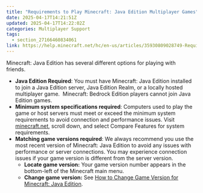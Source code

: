 ```yaml
---
title: "Requirements to Play Minecraft: Java Edition Multiplayer Games"
date: 2025-04-17T14:21:51Z
updated: 2025-04-17T14:22:02Z
categories: Multiplayer Support
tags:
  - section_27166460834061
link: https://help.minecraft.net/hc/en-us/articles/35930809028749-Requirements-to-Play-Minecraft-Java-Edition-Multiplayer-Games
---
```


Minecraft: Java Edition has several different options for playing with friends. 

- **Java Edition Required**: You must have Minecraft: Java Edition installed to join a Java Edition server, Java Edition Realm, or a locally hosted multiplayer game.  Minecraft: Bedrock Edition players cannot join Java Edition games.
- **Minimum system specifications required**: Computers used to play the game or host servers must meet or exceed the minimum system requirements to avoid connection and performance issues. Visit [minecraft.net](https://www.minecraft.net/en-us/store/minecraft-deluxe-collection-pc), scroll down, and select Compare Features for system requirements.
- **Matching game versions required**: We always recommend you use the most recent version of Minecraft: Java Edition to avoid any issues with performance or server connections. You may experience connection issues if your game version is different from the server version.
  - **Locate game version:** Your game version number appears in the bottom-left of the Minecraft main menu.
  - **Change game version:** See [How to Change Game Version for Minecraft: Java Edition](../Minecraft-Launcher-Support/How-to-Change-Game-Version-for-Minecraft-Java-Edition.md).
